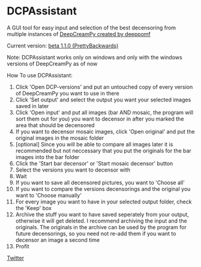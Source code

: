 # DCPAssistant
A GUI tool for easy input and selection of the best decensoring from multiple instances of [DeepCreamPy created by deeppomf](https://github.com/deeppomf/DeepCreamPy)

Current version: [beta 1.1.0 (PrettyBackwards)](https://github.com/DCPAssistant/DCPAssistant/releases/tag/v1.1.0-beta)

Note: DCPAssistant works only on windows and only with the windows versions of DeepCreamPy as of now

How To use DCPAssistant:
1. Click 'Open DCP-versions' and put an untouched copy of every version of DeepCreamPy you want to use in there
2. Click 'Set output' and select the output you want your selected images saved in later
3. Click 'Open input' and put all images (bar AND mosaic, the program will sort them out for you) you want to decensor in after you marked the area that should be decensored
4. If you want to decensor mosaic images, click 'Open original' and put the original images in the mosaic folder
5. [optional] Since you will be able to compare all images later it is recommended but not neccessary that you put the originals for the bar images into the bar folder
6. Click the 'Start bar decensor' or 'Start mosaic decensor' button
7. Select the versions you want to decensor with
8. Wait
9. If you want to save all decensored pictures, you want to 'Choose all'
10. If you want to compare the versions decensorings and the original you want to 'Choose manually'
11. For every image you want to have in your selected output folder, check the 'Keep' box
12. Archive the stuff you want to have saved seperately from your output, otherwise it will get deleted. I recommend archiving the input and the originals. The originals in the archive can be used by the program for future decensorings, so you need not re-add them if you want to decensor an image a second time
13. Profit

[Twitter](https://twitter.com/DCPAssistant)
